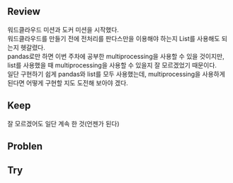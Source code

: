 ## Review
워드클라우드 미션과 도커 미션을 시작했다.</br>
워드클라우드를 만들기 전에 전처리를 판다스만을 이용해야 하는지 List를 사용해도 되는지 헷갈렸다.</br>
pandas로만 하면 이번 주차에 공부한 multiprocessing을 사용할 수 있을 것이지만, list를 사용했을 때 multiprocessing을 사용할 수 있을지 잘 모르겠었기 때문이다.</br>
일단 구현하기 쉽게 pandas와 list를 모두 사용했는데, multiprocessing을 사용하게 된다면 어떻게 구현할 지도 도전해 보아야 겠다.</br>

## Keep
잘 모르겠어도 일단 계속 한 것(언젠가 된다)</br>

## Problen

## Try
